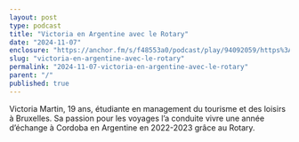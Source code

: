 ```yaml
---
layout: post
type: podcast
title: "Victoria en Argentine avec le Rotary"
date: "2024-11-07"
enclosure: "https://anchor.fm/s/f48553a0/podcast/play/94092059/https%3A%2F%2Fd3ctxlq1ktw2nl.cloudfront.net%2Fstaging%2F2024-10-7%2F62107556-2ea5-2e69-b724-d9dd729b6311.mp3"
slug: "victoria-en-argentine-avec-le-rotary"
permalink: "2024-11-07-victoria-en-argentine-avec-le-rotary"
parent: "/"
published: true
---
```

Victoria Martin, 19 ans, étudiante en management du tourisme et des loisirs à Bruxelles. Sa passion pour les voyages l’a conduite vivre une année d’échange à Cordoba en Argentine en 2022-2023 grâce au Rotary.


